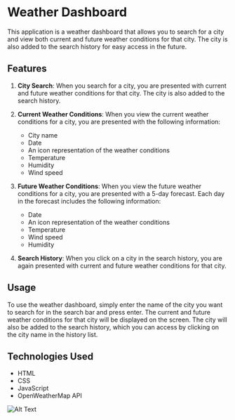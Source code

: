 # Weather Dashboard

This application is a weather dashboard that allows you to search for a city and view both current and future weather conditions for that city. The city is also added to the search history for easy access in the future.

## Features

1. **City Search**: When you search for a city, you are presented with current and future weather conditions for that city. The city is also added to the search history.

2. **Current Weather Conditions**: When you view the current weather conditions for a city, you are presented with the following information:
   - City name
   - Date
   - An icon representation of the weather conditions
   - Temperature
   - Humidity
   - Wind speed

3. **Future Weather Conditions**: When you view the future weather conditions for a city, you are presented with a 5-day forecast. Each day in the forecast includes the following information:
   - Date
   - An icon representation of the weather conditions
   - Temperature
   - Wind speed
   - Humidity

4. **Search History**: When you click on a city in the search history, you are again presented with current and future weather conditions for that city.

## Usage

To use the weather dashboard, simply enter the name of the city you want to search for in the search bar and press enter. The current and future weather conditions for that city will be displayed on the screen. The city will also be added to the search history, which you can access by clicking on the city name in the history list.

## Technologies Used

- HTML
- CSS
- JavaScript
- OpenWeatherMap API


![Alt Text](/Weather-API/Weather-API/website.png)